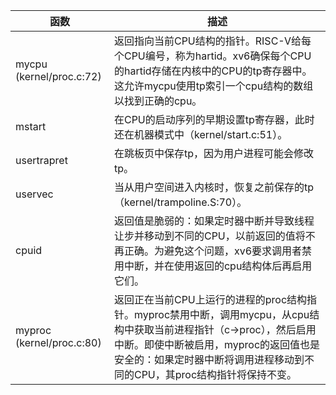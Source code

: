 
| 函数 | 描述 |
| --- | --- |
| mycpu (kernel/proc.c:72) | 返回指向当前CPU结构的指针。RISC-V给每个CPU编号，称为hartid。xv6确保每个CPU的hartid存储在内核中的CPU的tp寄存器中。这允许mycpu使用tp索引一个cpu结构的数组以找到正确的cpu。 |
| mstart | 在CPU的启动序列的早期设置tp寄存器，此时还在机器模式中（kernel/start.c:51）。 |
| usertrapret | 在跳板页中保存tp，因为用户进程可能会修改tp。 |
| uservec | 当从用户空间进入内核时，恢复之前保存的tp（kernel/trampoline.S:70）。 |
| cpuid | 返回值是脆弱的：如果定时器中断并导致线程让步并移动到不同的CPU，以前返回的值将不再正确。为避免这个问题，xv6要求调用者禁用中断，并在使用返回的cpu结构体后再启用它们。 |
| myproc (kernel/proc.c:80) | 返回正在当前CPU上运行的进程的proc结构指针。myproc禁用中断，调用mycpu，从cpu结构中获取当前进程指针（c->proc），然后启用中断。即使中断被启用，myproc的返回值也是安全的：如果定时器中断将调用进程移动到不同的CPU，其proc结构指针将保持不变。 |
